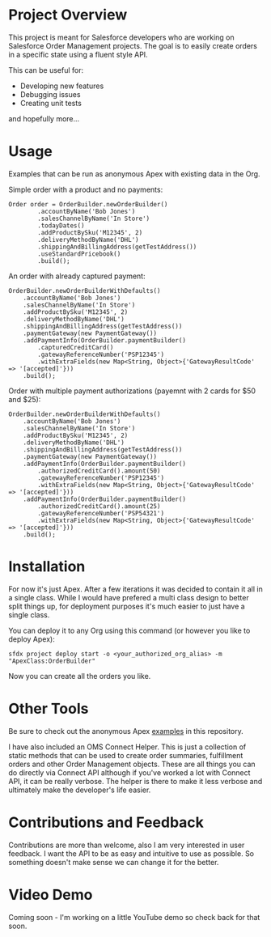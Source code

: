 # Project Overview

This project is meant for Salesforce developers who are working on Salesforce Order Management projects. The goal is to easily create orders in a specific state using a fluent style API. 

This can be useful for:
* Developing new features
* Debugging issues
* Creating unit tests

and hopefully more...

# Usage

Examples that can be run as anonymous Apex with existing data in the Org.

Simple order with a product and no payments:
```apex
Order order = OrderBuilder.newOrderBuilder()
        .accountByName('Bob Jones')
        .salesChannelByName('In Store')
        .todayDates()
        .addProductBySku('M12345', 2)
        .deliveryMethodByName('DHL')
        .shippingAndBillingAddress(getTestAddress())
        .useStandardPricebook()
        .build();
```

An order with already captured payment:
```apex
OrderBuilder.newOrderBuilderWithDefaults()
    .accountByName('Bob Jones')
    .salesChannelByName('In Store')
    .addProductBySku('M12345', 2)
    .deliveryMethodByName('DHL')
    .shippingAndBillingAddress(getTestAddress())
    .paymentGateway(new PaymentGateway())
    .addPaymentInfo(OrderBuilder.paymentBuilder()
        .capturedCreditCard()
        .gatewayReferenceNumber('PSP12345')
        .withExtraFields(new Map<String, Object>{'GatewayResultCode' => '[accepted]'}))
    .build();
```

Order with multiple payment authorizations (payemnt with 2 cards for $50 and $25):
```apex
OrderBuilder.newOrderBuilderWithDefaults()
    .accountByName('Bob Jones')
    .salesChannelByName('In Store')
    .addProductBySku('M12345', 2)
    .deliveryMethodByName('DHL')
    .shippingAndBillingAddress(getTestAddress())
    .paymentGateway(new PaymentGateway())
    .addPaymentInfo(OrderBuilder.paymentBuilder()
        .authorizedCreditCard().amount(50)
        .gatewayReferenceNumber('PSP12345')
        .withExtraFields(new Map<String, Object>{'GatewayResultCode' => '[accepted]'}))
    .addPaymentInfo(OrderBuilder.paymentBuilder()
        .authorizedCreditCard().amount(25)
        .gatewayReferenceNumber('PSP54321')
        .withExtraFields(new Map<String, Object>{'GatewayResultCode' => '[accepted]'}))
    .build();
```

# Installation

For now it's just Apex. After a few iterations it was decided to contain it all in a single class. While I would have prefered a multi class design to better split things up, for deployment purposes it's much easier to just have a single class.

You can deploy it to any Org using this command (or however you like to deploy Apex):
```shell
sfdx project deploy start -o <your_authorized_org_alias> -m "ApexClass:OrderBuilder"
```

Now you can create all the orders you like. 

# Other Tools

Be sure to check out the anonymous Apex [examples](scripts) in this repository.

I have also included an OMS Connect Helper. This is just a collection of static methods that can be used to create order summaries, fulfillment orders and other Order Management objects. These are all things you can do directly via Connect API although if you've worked a lot with Connect API, it can be really verbose. The helper is there to make it less verbose and ultimately make the developer's life easier.

# Contributions and Feedback

Contributions are more than welcome, also I am very interested in user feedback. I want the API to be as easy and intuitive to use as possible. So something doesn't make sense we can change it for the better. 

# Video Demo

Coming soon - I'm working on a little YouTube demo so check back for that soon.
